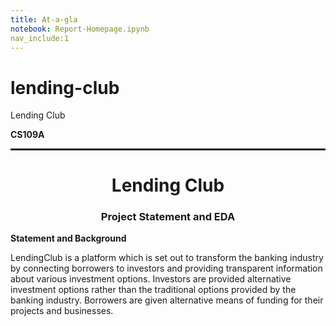 ```yaml
---
title: At-a-gla
notebook: Report-Homepage.ipynb
nav_include:1
---
```


# lending-club
Lending Club


**CS109A**<br/>
<hr style="height:2pt">
<h1><center>Lending Club</center></h1>
<h3><center>Project Statement and EDA</center></h3>

**Statement and Background**<br/>

LendingClub is a platform which is set out to transform the banking industry by connecting borrowers to investors and providing transparent information about various investment options. Investors are provided alternative investment options rather than the traditional options provided by the banking industry. Borrowers are given alternative means of funding for their projects and businesses. 
